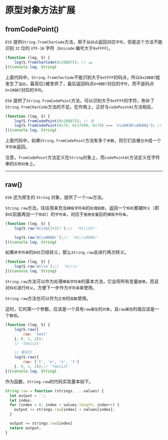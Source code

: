 
# 原型对象方法扩展

## fromCodePoint()

`ES5` 提供`String.fromCharCode`方法，用于从`码点`返回对应`字符`，但是这个方法不能识别 `32` 位的 `UTF-16` 字符（`Unicode` 编号大于`0xFFFF`）。

```javascript
(function (log, S) {
    log(S.fromCharCode(0x20BB7)); // ஷ
})(console.log, String)
```

上面代码中，`String.fromCharCode`不能识别大于`0xFFFF`的码点，所以`0x20BB7`就发生了`溢出`，最高位`2`被舍弃了，最后返回码点`U+0BB7`对应的`字符`，而不是码点`U+20BB7`对应的`字符`。

`ES6` 提供了`String.fromCodePoint`方法，可以识别大于`0xFFFF`的字符，弥补了`String.fromCharCode`方法的不足。在作用上，正好与`codePointAt`方法相反。

```javascript
(function (log, S) {
    log(S.fromCodePoint(0x20BB7)); // 𠮷
    log(S.fromCodePoint(0x78, 0x1f680, 0x79) === 'x\uD83D\uDE80y'); // true
})(console.log, String)
```

上面代码中，如果`String.fromCodePoint`方法有多个`参数`，则它们会被`合并`成一个`字符串`返回。

注意，`fromCodePoint`方法定义在`String`对象上，而`codePointAt`方法定义在字符串的`实例对象`上。

---

## raw()

`ES6` 还为原生的 `String` 对象，提供了一个`raw`方法。

`String.raw`方法，往往用来充当`模板字符串`的`处理函数`，返回一个`斜杠`都被`转义`（即`斜杠`前面再加一个`斜杠`）的`字符串`，对应于`替换变量`后的`模板字符串`。

```javascript
(function (log, S) {
    log(S.raw`Hi\n${2+3}!`);//  'Hi\\n5!'

    log(S.raw`Hi\u000A!`);//  'Hi\\u000A!'
})(console.log, String)
```

如果`原字符串`的`斜杠`已经转义，那么`String.raw`会进行再次转义。

```javascript
(function (log, S) {
    log(S.raw`Hi\\n`);//  'Hi\\n'
})(console.log, String)
```

`String.raw`方法可以作为处理`模板字符串`的基本方法，它会将所有变量`替换`，而且对`斜杠`进行`转义`，方便下一步作为`字符串`来使用。

`String.raw`方法也可以作为`正常`的`函数`使用。

这时，它的第一个参数，应该是一个具有`raw属性`的`对象`，且`raw属性`的值应该是一个`数组`。

```javascript
(function (log, S) {
    log(S.raw({
        raw: 'test'
    }, 0, 1, 2));
    // 't0e1s2t'

    // 等同于
    log(S.raw({
        raw: ['t', 'e', 's', 't']
    }, 0, 1, 2));// 't0e1s2t'
})(console.log, String)
```

作为函数，`String.raw`的代码实现基本如下。

```javascript
String.raw = function (strings, ...values) {
  let output = '';
  let index;
  for (index = 0; index < values.length; index++) {
    output += strings.raw[index] + values[index];
  }

  output += strings.raw[index]
  return output;
}
```
